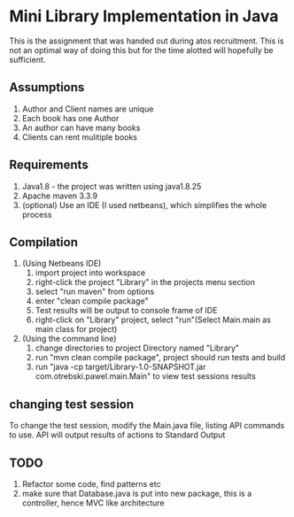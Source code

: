 # Mini Library Implementation in Java
This is the assignment that was handed out during atos recruitment. This
is not an optimal way of doing this but for the time alotted will hopefully
be sufficient.  

## Assumptions
1. Author and Client names are unique
2. Each book has one Author
3. An author can have many books
4. Clients can rent mulitiple books

## Requirements
1. Java1.8 - the project was written using java1.8.25
2. Apache maven 3.3.9
3. (optional) Use an IDE (I used netbeans), which simplifies the whole process


## Compilation
1. (Using Netbeans IDE)
   1. import project into workspace
   2. right-click the project "Library" in the projects menu section
   3. select "run maven" from options
   4. enter "clean compile package"
   5. Test results will be output to console frame of IDE
   6. right-click on "Library" project, select "run"(Select Main.main as main class for project)
2. (Using the command line)
   1. change directories to project Directory named "Library"
   2. run "mvn clean compile package", project should run tests and build
   3. run "java -cp target/Library-1.0-SNAPSHOT.jar com.otrebski.pawel.main.Main" to view test sessions results

## changing test session
To change the test session, modify the Main.java file, listing API commands to use. API will output results of actions to Standard Output
## TODO
1. Refactor some code, find patterns etc
2. make sure that Database.java is put into new package, this is a controller, hence MVC like architecture

